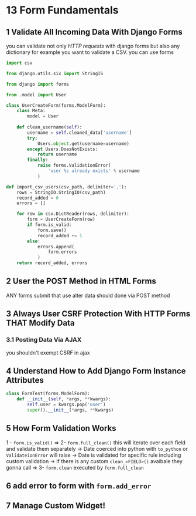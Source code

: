 # 13 Form Fundamentals

## 1 Validate All Incoming Data With Django Forms
you can validate not only _HTTP requests_ with django forms but also any dictionary for example you want to validate  a CSV. you can use forms

```python
import csv

from django.utils.six import StringIS

from django import forms

from .model import User

class UserCreateForm(forms.ModelForm):
    class Meta:
        model = User
    
    def clean_username(self):
        username = self.cleaned_data['username']
        try:
            Users.object.get(username=username)
        except Users.DoesNotExists:
            return username
        finally:
            raise forms.ValidationError(
                'user %s already exists' % username
            )

def import_csv_users(csv_path, delimiter=','):
    rows = StringIO.StringIO(csv_path)
    record_added = 0
    errors = []

    for row in csv.DictReader(rows, delimiter):
        form = UserCreateForm(row)
        if form.is_valid:
            form.save()
            record_added += 1
        else:
            errors.append(
                form.errors
            )
    return record_added, errors
```

## 2 User the POST Method in HTML Forms
ANY forms submit that use alter data should done via POST method

## 3 Always User CSRF Protection With HTTP Forms THAT Modify Data

### 3.1 Posting Data Via AJAX
you shouldn't exempt CSRF in ajax

## 4 Understand How to Add Django Form Instance Attributes
```python
class FormTest(forms.ModelForm):
    def __init__(self, *args, **kwargs):
        self.user = kwargs.pop('user')
        super().__init__(*args, **kwargs)
```

## 5 How Form Validation Works
1 - `form.is_valid()` =>  2- `form.full_clean()` this will iterate over each field and validate them separately  -> Date coerced into python with `to_python` or `ValidateionError` will raise -> Date is validated for specific rule including custom validation -> if there is any custom `clean_<FIELD>()` avaibale they gonna call => 3- `form.clean` executed by `form.full_clean`

## 6 add error to form with `form.add_error`


## 7 Manage Custom Widget!
